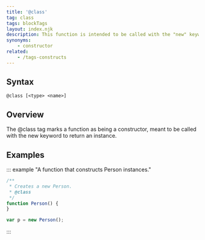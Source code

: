 ```yaml
---
title: '@class'
tag: class
tags: blockTags
layout: index.njk
description: This function is intended to be called with the "new" keyword.
synonyms:
    - constructor
related:
    - /tags-constructs
---
```


## Syntax

`@class [<type> <name>]`


## Overview

The @class tag marks a function as being a constructor, meant to be called with the new
keyword to return an instance.


## Examples

::: example "A function that constructs Person instances."

```js
/**
 * Creates a new Person.
 * @class
 */
function Person() {
}

var p = new Person();
```
:::
